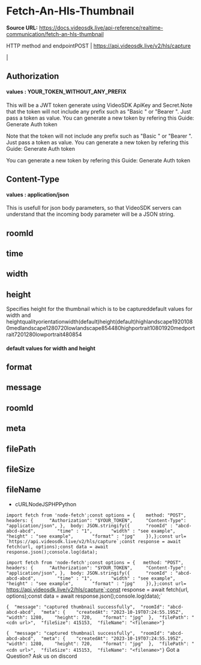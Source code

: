 # Fetch-An-Hls-Thumbnail

**Source URL:** https://docs.videosdk.live/api-reference/realtime-communication/fetch-an-hls-thumbnail

HTTP method and endpointPOST | https://api.videosdk.live/v2/hls/capture

|

## Authorization

#### values  :    YOUR_TOKEN_WITHOUT_ANY_PREFIX

This will be a JWT token generate using VideoSDK ApiKey and Secret.Note that the token will not include any prefix such as "Basic " or "Bearer ". Just pass a token as value. You can generate a new token by refering this Guide: Generate Auth token

Note that the token will not include any prefix such as "Basic " or "Bearer ". Just pass a token as value. You can generate a new token by refering this Guide: Generate Auth token

You can generate a new token by refering this Guide: Generate Auth token

## Content-Type

#### values  :    application/json

This is usefull for json body parameters, so that VideoSDK servers can understand that the incoming body parameter will be a JSON string.

## roomId

## time

## width

## height

Specifies height for the thumbnail which is to be captureddefault values for width and heightqualityorientationwidth(default)height(default)highlandscape19201080medlandscape1280720lowlandscape854480highportrait10801920medportrait7201280lowportrait480854

#### default values for width and height

## format

## message

## roomId

## meta

## filePath

## fileSize

## fileName

- cURLNodeJSPHPPython

```
import fetch from 'node-fetch';const options = {	method: "POST",	headers: {		"Authorization": "$YOUR_TOKEN",		"Content-Type": "application/json",	},	body: JSON.stringify({		"roomId" : "abcd-abcd-abcd",		"time" : "1",		"width" : "see example",		"height" : "see example",		"format" : "jpg"	}),};const url= `https://api.videosdk.live/v2/hls/capture`;const response = await fetch(url, options);const data = await response.json();console.log(data);
```

`import fetch from 'node-fetch';const options = {	method: "POST",	headers: {		"Authorization": "$YOUR_TOKEN",		"Content-Type": "application/json",	},	body: JSON.stringify({		"roomId" : "abcd-abcd-abcd",		"time" : "1",		"width" : "see example",		"height" : "see example",		"format" : "jpg"	}),};const url= `https://api.videosdk.live/v2/hls/capture`;const response = await fetch(url, options);const data = await response.json();console.log(data);`
```
{  "message": "captured thumbnail successfully",  "roomId": "abcd-abcd-abcd",  "meta": {    "createdAt": "2023-10-19T07:24:55.195Z",    "width": 1280,    "height": 720,    "format": "jpg"  },  "filePath": "<cdn url>",  "fileSize": 415153,  "fileName": "<filename>"}
```

`{  "message": "captured thumbnail successfully",  "roomId": "abcd-abcd-abcd",  "meta": {    "createdAt": "2023-10-19T07:24:55.195Z",    "width": 1280,    "height": 720,    "format": "jpg"  },  "filePath": "<cdn url>",  "fileSize": 415153,  "fileName": "<filename>"}`
Got a Question? Ask us on discord
